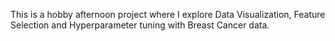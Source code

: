 This is a hobby afternoon project where I explore Data Visualization, Feature Selection and Hyperparameter tuning with Breast Cancer data.